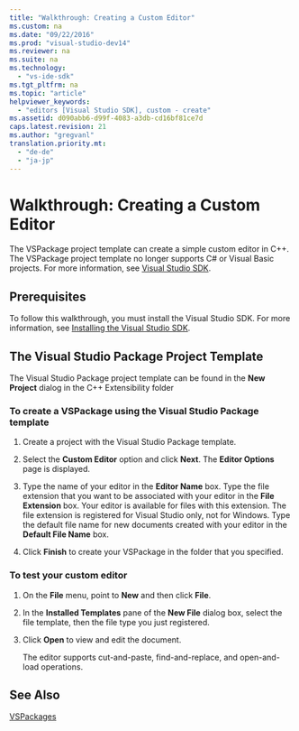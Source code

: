 ```yaml
---
title: "Walkthrough: Creating a Custom Editor"
ms.custom: na
ms.date: "09/22/2016"
ms.prod: "visual-studio-dev14"
ms.reviewer: na
ms.suite: na
ms.technology: 
  - "vs-ide-sdk"
ms.tgt_pltfrm: na
ms.topic: "article"
helpviewer_keywords: 
  - "editors [Visual Studio SDK], custom - create"
ms.assetid: d090abb6-d99f-4083-a3db-cd16bf81ce7d
caps.latest.revision: 21
ms.author: "gregvanl"
translation.priority.mt: 
  - "de-de"
  - "ja-jp"
---
```

# Walkthrough: Creating a Custom Editor
The VSPackage project template can create a simple custom editor in C++.  The VSPackage project template no longer supports C# or Visual Basic projects. For more information, see [Visual Studio SDK](../VS_csharp/visual-studio-sdk.md).  
  
## Prerequisites  
 To follow this walkthrough, you must install the Visual Studio SDK. For more information, see [Installing the Visual Studio SDK](../VS_csharp/installing-the-visual-studio-sdk.md).  
  
## The Visual Studio Package Project Template  
 The Visual Studio Package project template can be found in the **New Project** dialog in the C++ Extensibility folder  
  
### To create a VSPackage using the Visual Studio Package template  
  
1.  Create a project with the Visual Studio Package template.  
  
2.  Select the **Custom Editor** option and click **Next**. The **Editor Options** page is displayed.  
  
3.  Type the name of your editor in the **Editor Name** box. Type the file extension that you want to be associated with your editor in the **File Extension** box. Your editor is available for files with this extension. The file extension is registered for Visual Studio only, not for Windows. Type the default file name for new documents created with your editor in the **Default File Name** box.  
  
4.  Click **Finish** to create your VSPackage in the folder that you specified.  
  
### To test your custom editor  
  
1.  On the **File** menu, point to **New** and then click **File**.  
  
2.  In the **Installed Templates** pane of the **New File** dialog box, select the file template, then the file type you just registered.  
  
3.  Click **Open** to view and edit the document.  
  
     The editor supports cut-and-paste, find-and-replace, and open-and-load operations.  
  
## See Also  
 [VSPackages](../VS_csharp/vspackages.md)